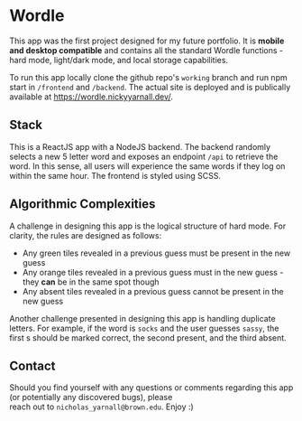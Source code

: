 # Wordle
This app was the first project designed for my future portfolio. It is **mobile and desktop compatible** and 
contains all the standard Wordle functions - hard mode, light/dark mode, and local storage capabilities.

To run this app locally clone the github repo's `working` branch and run npm start in `/frontend` and `/backend`.
The actual site is deployed and is publically available at https://wordle.nickyyarnall.dev/.

## Stack
This is a ReactJS app with a NodeJS backend. The backend randomly selects a new 5 letter word and exposes an endpoint
`/api` to retrieve the word. In this sense, all users will experience the same words if they log on within the same hour.
The frontend is styled using SCSS.

## Algorithmic Complexities
A challenge in designing this app is the logical structure of hard mode. For clarity, the rules are designed as follows:  
  - Any green tiles revealed in a previous guess must be present in the new guess
  - Any orange tiles revealed in a previous guess must in the new guess - they **can** be in the same spot though
  - Any absent tiles revealed in a previous guess cannot be present in the new guess

Another challenge presented in designing this app is handling duplicate letters. For example, if the word is `socks` and
the user guesses `sassy`, the first s should be marked correct, the second present, and the third absent.

## Contact
Should you find yourself with any questions or comments regarding this app (or potentially any discovered bugs), please  
reach out to `nicholas_yarnall@brown.edu`. Enjoy :)
